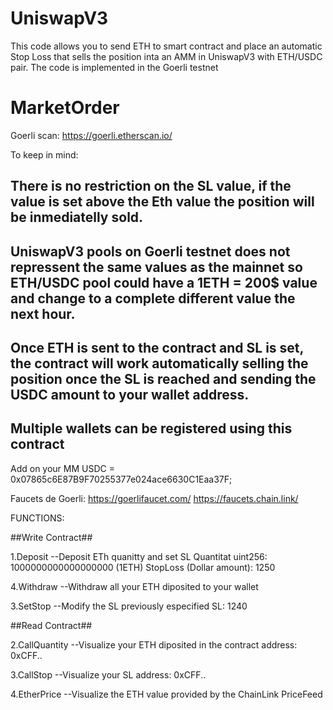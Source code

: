 # UniswapV3

This code allows you to send ETH to smart contract and place an automatic Stop Loss that sells the position inta an AMM in UniswapV3 with ETH/USDC pair.
The code is implemented in the Goerli testnet

# MarketOrder

Goerli scan:  https://goerli.etherscan.io/

To keep in mind:

## There is no restriction on the SL value, if the value is set above the Eth value the position will be inmediatelly sold.
## UniswapV3 pools on Goerli testnet does not repressent the same values as the mainnet so ETH/USDC pool could have a 1ETH = 200$ value and change to a complete different value the next hour. 

## Once ETH is sent to the contract and SL is set, the contract will work automatically selling the position once the SL is reached and sending the USDC amount to your wallet address.
## Multiple wallets can be registered using this contract

Add on your MM USDC = 0x07865c6E87B9F70255377e024ace6630C1Eaa37F;

Faucets de Goerli:
https://goerlifaucet.com/
https://faucets.chain.link/

FUNCTIONS:

##Write Contract##

1.Deposit --Deposit ETh quanitty and set SL
Quantitat uint256: 1000000000000000000 (1ETH)
StopLoss (Dollar amount): 1250 

4.Withdraw --Withdraw all your ETH diposited to your wallet 

3.SetStop --Modify the SL previously especified 
SL: 1240

##Read Contract##

2.CallQuantity --Visualize your ETH diposited in the contract
address: 0xCFF..

3.CallStop --Visualize your SL 
address: 0xCFF..

4.EtherPrice --Visualize the ETH value provided by the ChainLink PriceFeed


